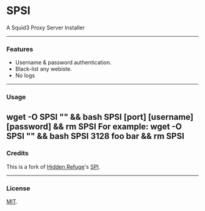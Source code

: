 # SPSI
A Squid3 Proxy Server Installer

---

### Features
* Username & password authentication.
* Black-list any webiste.
* No logs

---

### Usage
   wget -O SPSI "" && bash SPSI [port] [username] [password] && rm SPSI
For example:
   wget -O SPSI "" && bash SPSI 3128 foo bar && rm SPSI
---

### Credits
This is a fork of [Hidden Refuge](http://google.com)'s [SPI](http://google.com).

---

### License
[MIT](http://google.com).
